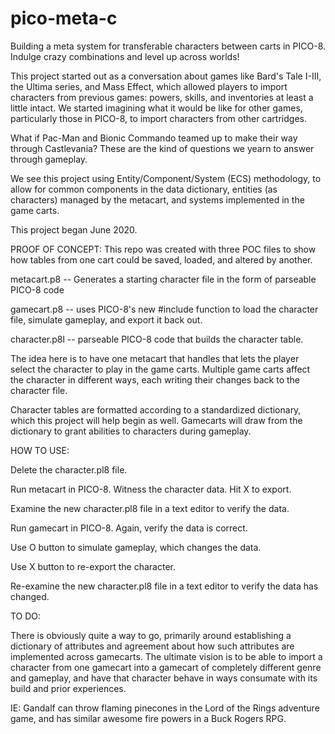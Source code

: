# pico-meta-c
Building a meta system for transferable characters between carts in PICO-8.  Indulge crazy combinations and level up across worlds!

This project started out as a conversation about games like Bard's Tale I-III, the Ultima series, and Mass Effect, which allowed players to import characters from previous games: powers, skills, and inventories at least a little intact.  We started imagining what it would be like for other games, particularly those in PICO-8, to import characters from other cartridges.  

What if Pac-Man and Bionic Commando teamed up to make their way through Castlevania?  These are the kind of questions we yearn to answer through gameplay.

We see this project using Entity/Component/System (ECS) methodology, to allow for common components in the data dictionary, entities (as characters) managed by the metacart, and systems implemented in the game carts.

This project began June 2020.

PROOF OF CONCEPT:
This repo was created with three POC files to show how tables from one cart could be saved, loaded, and altered by another.  

metacart.p8 -- Generates a starting character file in the form of parseable PICO-8 code

gamecart.p8 -- uses PICO-8's new #include function to load the character file, simulate gameplay, and export it back out.

character.p8l -- parseable PICO-8 code that builds the character table.

The idea here is to have one metacart that handles that lets the player select the character to play in the game carts.  Multiple game carts affect the character in different ways, each writing their changes back to the character file.  

Character tables are formatted according to a standardized dictionary, which this project will help begin as well.  Gamecarts will draw from the dictionary to grant abilities to characters during gameplay.

HOW TO USE:

Delete the character.pl8 file.

Run metacart in PICO-8.  Witness the character data.  Hit X to export.

Examine the new character.pl8 file in a text editor to verify the data.

Run gamecart in PICO-8.  Again, verify the data is correct.

Use O button to simulate gameplay, which changes the data.  

Use X button to re-export the character.

Re-examine the new character.pl8 file in a text editor to verify the data has changed.

TO DO:

There is obviously quite a way to go, primarily around establishing a dictionary of attributes and agreement about how such attributes are implemented across gamecarts.  The ultimate vision is to be able to import a character from one gamecart into a gamecart of completely different genre and gameplay, and have that character behave in ways consumate with its build and prior experiences.  

IE:  Gandalf can throw flaming pinecones in the Lord of the Rings adventure game, and has similar awesome fire powers in a Buck Rogers RPG.
